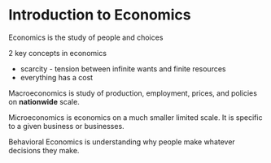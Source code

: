 Introduction to Economics
==========================

Economics is the study of people and choices

2 key concepts in economics
* scarcity - tension between infinite wants and finite resources
* everything has a cost


Macroeconomics is study of production, employment, prices, and policies on **nationwide** scale.

Microeconomics is economics on a much smaller limited scale. It is specific to a given business or businesses.

Behavioral Economics is understanding why people make whatever decisions they make. 

